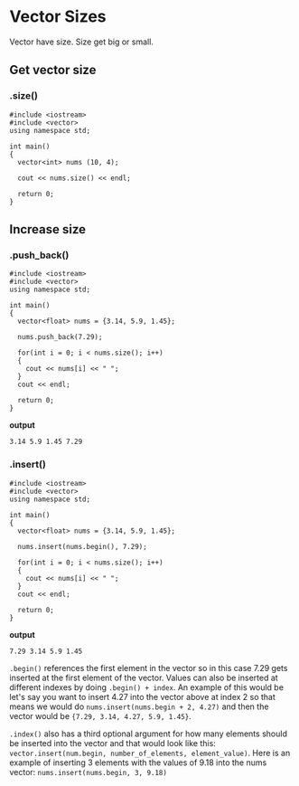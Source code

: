 # Vector Sizes

Vector have size. Size get big or small.

## Get vector size
### .size()

```
#include <iostream>
#include <vector>
using namespace std;

int main() 
{
  vector<int> nums (10, 4);

  cout << nums.size() << endl;

  return 0;
}
```


## Increase size
### .push_back()

```
#include <iostream>
#include <vector>
using namespace std;

int main() 
{
  vector<float> nums = {3.14, 5.9, 1.45};

  nums.push_back(7.29);

  for(int i = 0; i < nums.size(); i++)
  {
    cout << nums[i] << " ";
  }
  cout << endl;

  return 0;
}
```

__output__
```
3.14 5.9 1.45 7.29
```

### .insert()
```
#include <iostream>
#include <vector>
using namespace std;

int main() 
{
  vector<float> nums = {3.14, 5.9, 1.45};

  nums.insert(nums.begin(), 7.29);

  for(int i = 0; i < nums.size(); i++)
  {
    cout << nums[i] << " ";
  }
  cout << endl;

  return 0;
}
```

__output__
```
7.29 3.14 5.9 1.45
```

```.begin()``` references the first element in the vector so in this case 7.29 gets inserted at the first element of the vector. Values can also be inserted at different indexes by doing ```.begin() + index```. An example of this would be let's say you want to insert 4.27 into the vector above at index 2 so that means we would do ```nums.insert(nums.begin + 2, 4.27)``` and then the vector would be ```{7.29, 3.14, 4.27, 5.9, 1.45}```.

```.index()``` also has a third optional argument for how many elements should be inserted into the vector and that would look like this: ```vector.insert(num.begin, number_of_elements, element_value)```. 
Here is an example of inserting 3 elements with the values of 9.18 into the nums vector: ```nums.insert(nums.begin, 3, 9.18)``` 
